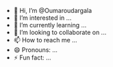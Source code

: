 - 👋 Hi, I’m @Oumaroudargala
- 👀 I’m interested in ...
- 🌱 I’m currently learning ...
- 💞️ I’m looking to collaborate on ...
- 📫 How to reach me ...
- 😄 Pronouns: ...
- ⚡ Fun fact: ...

<!---
Oumaroudargala/Oumaroudargala is a ✨ special ✨ repository because its `README.md` (this file) appears on your GitHub profile.
You can click the Preview link to take a look at your changes.
--->

